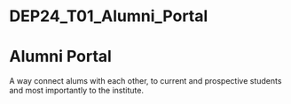 # DEP24_T01_Alumni_Portal


# Alumni Portal

A way connect alums with each other, to current and prospective students and most importantly to the institute.
